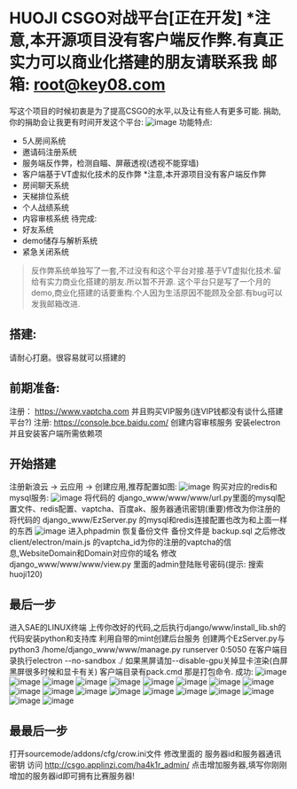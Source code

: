 HUOJI CSGO对战平台[正在开发]
*注意,本开源项目没有客户端反作弊.有真正实力可以商业化搭建的朋友请联系我 邮箱: root@key08.com
===============
写这个项目的时候初衷是为了提高CSGO的水平,以及让有些人有更多可能.
捐助,你的捐助会让我更有时间开发这个平台:
![image](https://github.com/huoji120/csgo_full/pic/alipay.jpg)
功能特点:
 + 5人房间系统
 + 邀请码注册系统
 + 服务端反作弊，检测自瞄、屏蔽透视(透视不能穿墙)
 + 客户端基于VT虚拟化技术的反作弊 *注意,本开源项目没有客户端反作弊
 + 房间聊天系统
 + 天梯排位系统
 + 个人战绩系统
 + 内容审核系统
待完成:
 + 好友系统
 + demo储存与解析系统
 + 紧急关闭系统
> 反作弊系统单独写了一套,不过没有和这个平台对接.基于VT虚拟化技术.留给有实力商业化搭建的朋友.所以暂不开源.
> 这个平台只是写了一个月的demo,商业化搭建的话要重构.个人因为生活原因不能顾及全部.有bug可以发我邮箱改进.

## 搭建:
请耐心打磨。很容易就可以搭建的
## 前期准备:
注册： https://www.vaptcha.com 并且购买VIP服务(连VIP钱都没有谈什么搭建平台?)
注册:  https://console.bce.baidu.com/ 创建内容审核服务
安装electron 并且安装客户端所需依赖项
## 开始搭建
注册新浪云 -> 云应用 -> 创建应用,推荐配置如图:
![image](https://github.com/huoji120/csgo_full/pic/1.png)
购买对应的redis和mysql服务:
![image](https://github.com/huoji120/csgo_full/pic/2.png)
将代码的 django_www/www/www/url.py里面的mysql配置文件、redis配置、vaptcha、百度ak、服务器通讯密钥(重要)修改为你注册的
将代码的 django_www/EzServer.py 的mysql和redis连接配置也改为和上面一样的东西
![image](https://github.com/huoji120/csgo_full/pic/3.png)
进入phpadmin 恢复备份文件 备份文件是 backup.sql
之后修改 client/electron/main.js 的vaptcha_id为你的注册的vaptcha的信息,WebsiteDomain和Domain对应你的域名
修改 django_www/www/www/view.py 里面的admin登陆账号密码(提示: 搜索huoji120)
## 最后一步
进入SAE的LINUX终端 上传你改好的代码,之后执行django/www/install_lib.sh的代码安装python和支持库
利用自带的mint创建后台服务 创建两个EzServer.py与python3 /home/django_www/www/manage.py runserver 0:5050
在客户端目录执行electron --no-sandbox ./ 如果黑屏请加--disable-gpu关掉显卡渲染(白屏黑屏很多时候和显卡有关)
客户端目录有pack.cmd 那是打包命令.
成功:
![image](https://github.com/huoji120/csgo_full/pic/4.png)
![image](https://github.com/huoji120/csgo_full/pic/5.png)
![image](https://github.com/huoji120/csgo_full/pic/6.png)
![image](https://github.com/huoji120/csgo_full/pic/7.png)
![image](https://github.com/huoji120/csgo_full/pic/8.png)
![image](https://github.com/huoji120/csgo_full/pic/9.png)
![image](https://github.com/huoji120/csgo_full/pic/10.png)
![image](https://github.com/huoji120/csgo_full/pic/11.png)
![image](https://github.com/huoji120/csgo_full/pic/12.png)
![image](https://github.com/huoji120/csgo_full/pic/13.png)
![image](https://github.com/huoji120/csgo_full/pic/14.png)
![image](https://github.com/huoji120/csgo_full/pic/15.png)
![image](https://github.com/huoji120/csgo_full/pic/16.png)
![image](https://github.com/huoji120/csgo_full/pic/17.png)
![image](https://github.com/huoji120/csgo_full/pic/18.png)
![image](https://github.com/huoji120/csgo_full/pic/19.png)
![image](https://github.com/huoji120/csgo_full/pic/20.png)
![image](https://github.com/huoji120/csgo_full/pic/21.png)
![image](https://github.com/huoji120/csgo_full/pic/22.png)
## 最最后一步
打开sourcemode/addons/cfg/crow.ini文件
修改里面的 服务器id和服务器通讯密钥
访问 http://csgo.applinzi.com/ha4k1r_admin/ 点击增加服务器,填写你刚刚增加的服务器id即可拥有比赛服务器!
